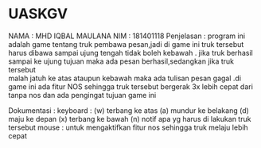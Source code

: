 # UASKGV
NAMA : MHD IQBAL MAULANA
NIM  : 181401118
Penjelasan : program ini adalah game tentang truk pembawa pesan,jadi di game ini truk tersebut harus dibawa sampai ujung tengah
             tidak boleh kebawah . jika truk berhasil sampai ke ujung tujuan maka ada pesan berhasil,sedangkan jika truk tersebut  
             malah jatuh ke atas ataupun kebawah maka ada tulisan pesan gagal .di game ini ada fitur NOS sehingga truk tersebut
             bergerak 3x lebih cepat dari tanpa nos dan ada pengingat tujuan game ini
             
Dokumentasi : keyboard : (w) terbang ke atas
                         (a) mundur ke belakang
                         (d) maju ke depan
                         (x) terbang ke bawah
                         (n) notif apa yg harus di lakukan truk tersebut
             mouse     : untuk mengaktifkan fitur nos sehingga truk melaju lebih cepat            
             
